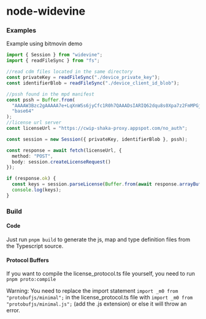 # node-widevine

### Examples

Example using bitmovin demo

```typescript
import { Session } from "widevine";
import { readFileSync } from "fs";

//read cdm files located in the same directory
const privateKey = readFileSync("./device_private_key");
const identifierBlob = readFileSync("./device_client_id_blob");

//pssh found in the mpd manifest
const pssh = Buffer.from(
  "AAAAW3Bzc2gAAAAA7e+LqXnWSs6jyCfc1R0h7QAAADsIARIQ62dqu8s0Xpa7z2FmMPGj2hoNd2lkZXZpbmVfdGVzdCIQZmtqM2xqYVNkZmFsa3IzaioCSEQyAA==",
  "base64"
);
//license url server
const licenseUrl = "https://cwip-shaka-proxy.appspot.com/no_auth";

const session = new Session({ privateKey, identifierBlob }, pssh);

const response = await fetch(licenseUrl, {
  method: "POST",
  body: session.createLicenseRequest()
});

if (response.ok) {
  const keys = session.parseLicense(Buffer.from(await response.arrayBuffer()));
  console.log(keys);
}
```

### Build

#### Code

Just run `pnpm build` to generate the js, map and type definition files from the Typescript source.

#### Protocol Buffers

If you want to compile the license_protocol.ts file yourself, you need to run `pnpm proto:compile`

Warning: You need to replace the import statement `import _m0 from "protobufjs/minimal";` in the license_protocol.ts file with `import _m0 from "protobufjs/minimal.js";` (add the .js extension) or else it will throw an error.
